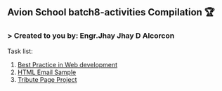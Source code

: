 ## Avion School batch8-activities Compilation :trophy:

### > Created to you by: Engr.Jhay Jhay D Alcorcon

Task list:

1. [Best Practice in Web development](/Lecture1/index.html)
2. [HTML Email Sample](/Lecture2/index.html)
3. [Tribute Page Project](/Lecture2.1/index.html)
